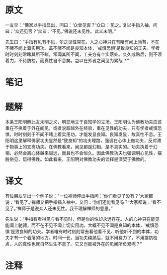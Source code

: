 # 原文
一友举：“佛家以手指显出，问曰：‘众曾见否？’众曰：‘见之。’复以手指入袖，问曰：‘众还见否？’众曰：‘不见。’佛说还未见性。此义未明。”

先生曰：“手指有见有不见，尔之见性常在。人之心神只在有睹有闻上驰骛，不在不睹不闻上着实用功。盖不睹不闻是良知本体，‘戒慎恐惧’是致良知的工夫。学者时时刻刻常睹其所不睹，常闻其所不闻，工夫方有个实落处。久久成熟后，则不须着力，不待防检，而真性自不息矣。岂以在外者之闻见为累哉？”
# 笔记

# 题解
本条王阳明解此友未明之义，明显地立于良知学的立场。王阳明认为佛教功夫应该重在不执着于外在闻见，或者说超越外在经验，重在见性的功夫，只有学者戒慎恐惧，时时刻刻于不闻不睹上着实用功，才能发显良知。良知发显，故真性不息。王阳明这里解释佛家功夫显然是“致良知”的功夫理路，强调在心体上做功夫，反对滞于物事上的支离功夫。在佛教看来，闻见都是幻相，是不真实的。功夫执着于幻相，必然会离心体越来越远，而且也不会恒久。因此佛教功夫也强调明心见性，摆脱俗见，悟得佛性。如此看来，王阳明对佛教功夫的诠释是深契于佛教的。
# 译文
有位朋友举出一个例子说：“一位禅师伸出手指问：‘你们看见了没有？’大家都说：‘看见了。’禅师又把手指插入袖中，又问：‘你们还能看见吗？’大家都说：‘看不见了。’禅师于是说众人还未见性。我不理解禅师的意思。”

先生说：“手指有看得见与看不见时，但是你的性却永远存在。人的心神只在能见能闻上驰骋，而不在不见不闻上切实用功。大概不见不闻是良知的本体，‘戒慎恐惧’是致良知的功夫。学者唯有时时刻刻常去看他看不见、听他听不到的本体，功夫才有一个着落的地方。时间一长，当功夫纯熟后，就不用费力了，不用提防检点，人的真性也就自然生生不息了。它又岂能被外在的见闻所负累呢？”
# 注释